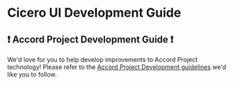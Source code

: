 # Cicero UI Development Guide

## ❗ Accord Project Development Guide ❗
We'd love for you to help develop improvements to Accord Project technology! Please refer to the [Accord Project Development guidelines][apdev] we'd like you to follow.

[apdev]: https://github.com/accordproject/techdocs/blob/master/DEVELOPERS.md
